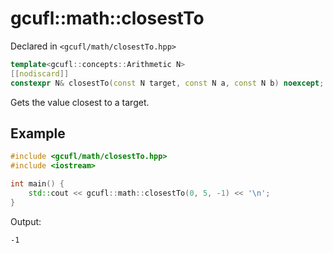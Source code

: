 # gcufl::math::closestTo
Declared in `<gcufl/math/closestTo.hpp>`
```cpp
template<gcufl::concepts::Arithmetic N>
[[nodiscard]]
constexpr N& closestTo(const N target, const N a, const N b) noexcept;
```
Gets the value closest to a target.
## Example
```cpp
#include <gcufl/math/closestTo.hpp>
#include <iostream>

int main() {
	std::cout << gcufl::math::closestTo(0, 5, -1) << '\n';
}
```
Output:
```
-1
```
